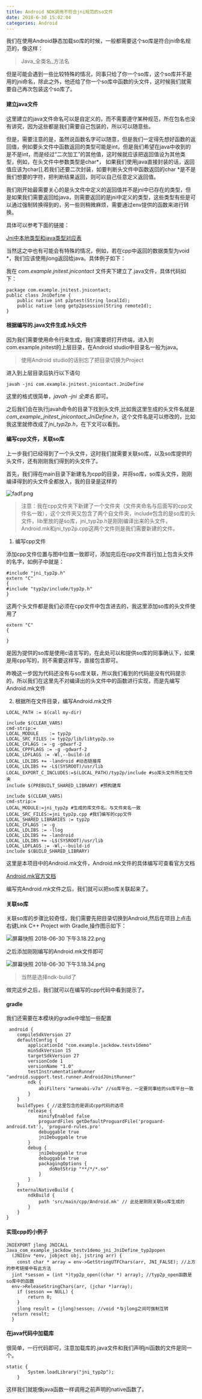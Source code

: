 ```yaml
---
title: Android NDK调用不符合jni规范的so文件
date: 2018-6-30 15:02:04
categories: Android
---
```


我们在使用Android静态加载so库的时候，一般都需要这个so库是符合jni命名规范的，像这样：

> Java_全类名_方法名

但是可能会遇到一些比较特殊的情况，同事只给了你一个so库，这个so库并不是用的jni命名，除此之外，他还给了你一个so库中函数的头文件，这时候我们就需要自己再次包装这个so库了。

#### 建立java文件

这里建立的java文件命名可以是自定义的，而不需要遵守某种规范，所在包名也没有讲究，因为这些都是我们需要自己包装的，所以可以随意些。

但是，需要注意的是，虽然说函数名字可以随意，但是我们一定得先想好函数的返回值，例如要头文件中函数返回的类型可能是int，但是我们希望在java中收到的是不是int，而是经过“二次加工”的其他值，这时候就应该把返回值设为其他类型，例如，在头文件中参数类型是char*， 如果我们使用java直接封装的话，返回值应该为char[],若我们还要二次封装，如要判断头文件中函数返回的char *是不是我们想要的字符，把判断结果返回，则可以自己任意定义返回值。

我们刚开始最需要关心的是头文件中定义的返回值并不是jni中已存在的类型，但是如果我们需要返回给java，则需要返回的是jni中定义的类型，这些类型有些是可以通过强制转换得到的，另一些则稍微麻烦，需要通过env提供的函数来进行转换。

具体可以参考下面的链接：

[Jni中本地类型和java类型对应表](https://blog.csdn.net/Chuekup/article/details/8030038)

当然这之中也有可能会有特殊的情况，例如，若在cpp中返回的数据类型为void *，我们应该使用jlong返回给java。具体例子如下：

我在 *com.example.jnitest.jnicontact* 文件夹下建立了.java文件，具体代码如下：

```
package com.example.jnitest.jnicontact;
public class JniDefine {
    public native int p2ptest(String localId);
    public native long getp2psession(String remoteId);
}

```

#### 根据编写的.java文件生成.h头文件

因为我们需要使用命令行来生成，我们需要把打开终端，进入到com.example.jnitest的上层目录，在Android studio中目录名一般为java。

> 使用Android studio的话别忘了把目录切换为Project

进入到上层目录后执行以下语句

```
javah -jni com.example.jnitest.jnicontact.JniDefine
```

这里的格式很简单，*javah -jni 全类名* 即可。

之后我们会在执行javah命令的目录下找到头文件,比如我这里生成的头文件名就是 *com_example_jnitest_jnicontact_JniDefine.h*，这个文件名是可以修改的，比如我这里就修改成了*jni_typ2p.h*，在下文可以看到。

#### 编写cpp文件，关联so库

上一步我们已经得到了一个头文件，这时我们就需要关联so库，以及so库提供的头文件，还有刚刚我们得到的头文件了。

首先，我们得在main目录下新建名为cpp的目录，并将so库，so库头文件，刚刚编译得到的头文件全都放入，我的目录是这样的

![fadf.png](https://i.loli.net/2018/06/30/5b3728da0f680.png)

> 注意：我在cpp文件夹下新建了一个文件夹（文件夹命名与后面写的cpp文件名一致），这个文件夹又包含了两个自文件夹，include包含的是so库的头文件，lib里放的是so库，jni_typ2p.h是刚刚编译出来的头文件，Android.mk和jni_typ2p.cpp这两个文件则是我们需要新建的文件。

1. 编写cpp文件

添加cpp文件位置与图中位置一致即可，添加完后在cpp文件首行加上包含头文件的名字，如例子中就是：

```
#include "jni_typ2p.h"
extern "C"
{
#include "typ2p/include/typ2p.h"
}
```

这两个头文件都是我们必须在cpp文件中包含进去的，我这里添加so库的头文件使用了

```
extern "C"
{
    
}
```

是因为提供的so库是使用c语言写的，在此处可以和提供so库的同事确认下，如果是用cpp写的，则不需要这样写，直接包含即可。

昨晚这一步因为代码还没有与so库关联，所以我们看到的代码是没有代码提示的，所以我们在这里先不对编译出的头文件中的函数进行实现，而是先编写Android.mk文件

2. 根据所在文件目录，编写Android.mk文件

```
LOCAL_PATH := $(call my-dir)

include $(CLEAR_VARS)
cmd-strip:=
LOCAL_MODULE    := typ2p 
LOCAL_SRC_FILES := typ2p/lib/libtyp2p.so
LOCAL_CFLAGS := -g -gdwarf-2
LOCAL_CPPFLAGS := -g -gdwarf-2
LOCAL_LDFLAGS := -Wl,--build-id
LOCAL_LDLIBS += -landroid #动态链接库
LOCAL_LDLIBS += -L$(SYSROOT)/usr/lib
LOCAL_EXPORT_C_INCLUDES:=$(LOCAL_PATH)/typ2p/include #so库头文件所在文件夹
include $(PREBUILT_SHARED_LIBRARY) #预构建库

include $(CLEAR_VARS)
cmd-strip:=
LOCAL_MODULE:=jni_typ2p #生成的库文件名，与文件夹名一致
LOCAL_SRC_FILES:=jni_typ2p.cpp #我们编写的cpp文件
LOCAL_SHARED_LIBRARIES := typ2p 
LOCAL_CFLAGS := -g
LOCAL_LDLIBS := -llog
LOCAL_LDLIBS += -landroid 
LOCAL_LDLIBS += -L$(SYSROOT)/usr/lib
LOCAL_LDFLAGS := -Wl,--build-id
include $(BUILD_SHARED_LIBRARY)
```

这里是本项目中的Android.mk文件，Android.mk文件的具体编写可查看官方文档

[Android.mk官方文档](https://developer.android.com/ndk/guides/android_mk)

编写完Android.mk文件之后，我们就可以把so库关联起来了。

#### 关联so库

关联so库的步骤比较奇怪，我们需要先把目录切换到Android,然后在项目上点击右键Link C++ Project with Gradle,操作图示如下：

![屏幕快照 2018-06-30 下午3.18.22.png](https://i.loli.net/2018/06/30/5b372f661d13a.png)

之后添加刚刚编写的Android.mk文件即可

![屏幕快照 2018-06-30 下午3.18.34.png](https://i.loli.net/2018/06/30/5b372f9ea4d1a.png)

> 当然是选择ndk-build了

做完这步之后，我们就可以在编写的cpp代码中看到提示了。

#### gradle

我们还需要在本模块的gradle中增加一些配置

```
 android {
    compileSdkVersion 27
    defaultConfig {
        applicationId "com.example.jackdow.testv1demo"
        minSdkVersion 15
        targetSdkVersion 27
        versionCode 1
        versionName "1.0"
        testInstrumentationRunner "android.support.test.runner.AndroidJUnitRunner"
        ndk {
            abiFilters "armeabi-v7a" //so库平台，一定要同事给的so库平台一致
        }
    }
    buildTypes { //这里包含的是调试cpp代码的选项
        release {
            minifyEnabled false
            proguardFiles getDefaultProguardFile('proguard-android.txt'), 'proguard-rules.pro'
            debuggable true
            jniDebuggable true
        }
        debug {
            jniDebuggable true
            debuggable true
            packagingOptions {
                doNotStrip "**/*/*.so"
            }
        }
    }
    externalNativeBuild {
        ndkBuild {
            path 'src/main/cpp/Android.mk' // 此处是刚刚关联so库生成的
        }
    }
}

```

#### 实现cpp的小例子

```
JNIEXPORT jlong JNICALL Java_com_example_jackdow_testv1demo_jni_JniDefine_typ2popen
  (JNIEnv *env, jobject obj, jstring arr) {
    const char * array = env->GetStringUTFChars(arr, JNI_FALSE); //上方的参考链接中有此方法
  jint *sesson = (int *)typ2p_open((char *) array); //typ2p_open函数是so库中的函数
  env->ReleaseStringChars(arr, (jchar *)array);
    if (sesson == NULL) {
        return 0;
    }
    jlong result = (jlong)sesson; //void *与jlong之间可强制互转
  return result;
  }
```

#### 在java代码中加载库

很简单，一行代码即可，注意加载库的.java文件和我们声明jni函数的文件是同一个。

```
static {
        System.loadLibrary("jni_typ2p");
    }
```

这样我们就能像java函数一样调用之前声明的native函数了。
    










